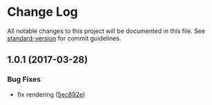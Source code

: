 # Change Log

All notable changes to this project will be documented in this file. See [standard-version](https://github.com/conventional-changelog/standard-version) for commit guidelines.

<a name="1.0.1"></a>
## 1.0.1 (2017-03-28)


### Bug Fixes

* fix rendering ([5ec892e](https://github.com/tilastokeskus/react-tabbed-view/commit/5ec892e))
